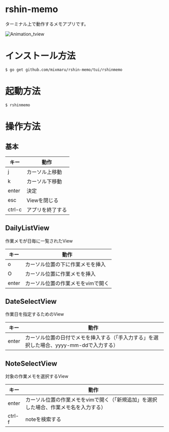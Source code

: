 # rshin-memo

ターミナル上で動作するメモアプリです。  

![Animation_tview](https://user-images.githubusercontent.com/2360858/129470230-18fdb215-7198-44ce-adf3-223f5d2c67c0.gif)

# インストール方法
```
$ go get github.com/mixmaru/rshin-memo/tui/rshinmemo
```

# 起動方法
```
$ rshinmemo
```


# 操作方法
## 基本

|キー  |動作            |
|------|----------------|
|j     |カーソル上移動  |
|k     |カーソル下移動  |
|enter |決定            |
|esc   |Viewを閉じる    |
|ctrl-c|アプリを終了する|


## DailyListView

作業メモが日毎に一覧されたView

|キー |動作                             |
|-----|---------------------------------|
|o    |カーソル位置の下に作業メモを挿入 |
|O    |カーソル位置に作業メモを挿入     |
|enter|カーソル位置の作業メモをvimで開く|  

## DateSelectView

作業日を指定するためのView  

|キー |動作                                                                                  |
|-----|--------------------------------------------------------------------------------------|
|enter|カーソル位置の日付でメモを挿入する（「手入力する」を選択した場合、yyyy-mm-ddで入力する）|
  

## NoteSelectView

対象の作業メモを選択するView  

|キー  |動作                                                                                 |
|------|-------------------------------------------------------------------------------------|
|enter |カーソル位置の作業メモをvimで開く（「新規追加」を選択した場合、作業メモ名を入力する）|
|ctrl-f|noteを検索する                                                                       |

